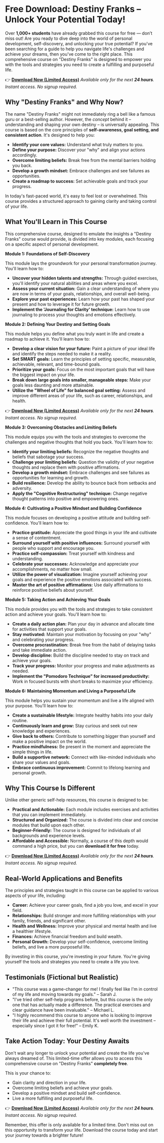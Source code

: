 # Free Download: Destiny Franks – Unlock Your Potential Today!

Over **1,000+ students** have already grabbed this course for free — don’t miss out! Are you ready to dive deep into the world of personal development, self-discovery, and unlocking your true potential? If you've been searching for a guide to help you navigate life's challenges and achieve your dreams, then you've come to the right place. This comprehensive course on "Destiny Franks" is designed to empower you with the tools and strategies you need to create a fulfilling and purposeful life.

👉 [**Download Now (Limited Access)**](https://udemywork.com/destiny-franks)
_Available only for the next **24 hours**. Instant access. No signup required._

## Why "Destiny Franks" and Why Now?

The name "Destiny Franks" might not immediately ring a bell like a famous guru or a best-selling author. However, the *concept* behind it – understanding and shaping your own destiny – is universally appealing. This course is based on the core principles of **self-awareness, goal setting, and consistent action**. It's designed to help you:

*   **Identify your core values:** Understand what truly matters to you.
*   **Define your purpose:** Discover your "why" and align your actions accordingly.
*   **Overcome limiting beliefs:** Break free from the mental barriers holding you back.
*   **Develop a growth mindset:** Embrace challenges and see failures as opportunities.
*   **Create a roadmap to success:** Set achievable goals and track your progress.

In today's fast-paced world, it's easy to feel lost or overwhelmed. This course provides a structured approach to gaining clarity and taking control of your life.

## What You'll Learn in This Course

This comprehensive course, designed to emulate the insights a "Destiny Franks" course would provide, is divided into key modules, each focusing on a specific aspect of personal development.

**Module 1: Foundations of Self-Discovery**

This module lays the groundwork for your personal transformation journey. You'll learn how to:

*   **Uncover your hidden talents and strengths:** Through guided exercises, you'll identify your natural abilities and areas where you excel.
*   **Assess your current situation:** Gain a clear understanding of where you are now in terms of your goals, relationships, and overall well-being.
*   **Explore your past experiences:** Learn how your past has shaped your present and how to leverage it for future growth.
*   **Implement the 'Journaling for Clarity' technique:** Learn how to use journaling to process your thoughts and emotions effectively.

**Module 2: Defining Your Destiny and Setting Goals**

This module helps you define what you truly want in life and create a roadmap to achieve it. You'll learn how to:

*   **Develop a clear vision for your future:** Paint a picture of your ideal life and identify the steps needed to make it a reality.
*   **Set SMART goals:** Learn the principles of setting specific, measurable, achievable, relevant, and time-bound goals.
*   **Prioritize your goals:** Focus on the most important goals that will have the biggest impact on your life.
*   **Break down large goals into smaller, manageable steps:** Make your goals less daunting and more attainable.
*   **Utilize the "Wheel of Life" for balanced goal setting:** Assess and improve different areas of your life, such as career, relationships, and health.

👉 [**Download Now (Limited Access)**](https://udemywork.com/destiny-franks)
_Available only for the next **24 hours**. Instant access. No signup required._

**Module 3: Overcoming Obstacles and Limiting Beliefs**

This module equips you with the tools and strategies to overcome the challenges and negative thoughts that hold you back. You'll learn how to:

*   **Identify your limiting beliefs:** Recognize the negative thoughts and beliefs that sabotage your success.
*   **Challenge your limiting beliefs:** Question the validity of your negative thoughts and replace them with positive affirmations.
*   **Develop a growth mindset:** Embrace challenges and see failures as opportunities for learning and growth.
*   **Build resilience:** Develop the ability to bounce back from setbacks and adversity.
*   **Apply the "Cognitive Restructuring" technique:** Change negative thought patterns into positive and empowering ones.

**Module 4: Cultivating a Positive Mindset and Building Confidence**

This module focuses on developing a positive attitude and building self-confidence. You'll learn how to:

*   **Practice gratitude:** Appreciate the good things in your life and cultivate a sense of contentment.
*   **Surround yourself with positive influences:** Surround yourself with people who support and encourage you.
*   **Practice self-compassion:** Treat yourself with kindness and understanding.
*   **Celebrate your successes:** Acknowledge and appreciate your accomplishments, no matter how small.
*   **Utilize the power of visualization:** Imagine yourself achieving your goals and experience the positive emotions associated with success.
*   **Master the art of positive affirmations:** Use daily affirmations to reinforce positive beliefs about yourself.

**Module 5: Taking Action and Achieving Your Goals**

This module provides you with the tools and strategies to take consistent action and achieve your goals. You'll learn how to:

*   **Create a daily action plan:** Plan your day in advance and allocate time for activities that support your goals.
*   **Stay motivated:** Maintain your motivation by focusing on your "why" and celebrating your progress.
*   **Overcome procrastination:** Break free from the habit of delaying tasks and take immediate action.
*   **Develop discipline:** Build the discipline needed to stay on track and achieve your goals.
*   **Track your progress:** Monitor your progress and make adjustments as needed.
*   **Implement the "Pomodoro Technique" for increased productivity:** Work in focused bursts with short breaks to maximize your efficiency.

**Module 6: Maintaining Momentum and Living a Purposeful Life**

This module helps you sustain your momentum and live a life aligned with your purpose. You'll learn how to:

*   **Create a sustainable lifestyle:** Integrate healthy habits into your daily routine.
*   **Continuously learn and grow:** Stay curious and seek out new knowledge and experiences.
*   **Give back to others:** Contribute to something bigger than yourself and make a positive impact on the world.
*   **Practice mindfulness:** Be present in the moment and appreciate the simple things in life.
*   **Build a supportive network:** Connect with like-minded individuals who share your values and goals.
*   **Embrace continuous improvement:** Commit to lifelong learning and personal growth.

## Why This Course Is Different

Unlike other generic self-help resources, this course is designed to be:

*   **Practical and Actionable:** Each module includes exercises and activities that you can implement immediately.
*   **Structured and Organized:** The course is divided into clear and concise modules that build upon each other.
*   **Beginner-Friendly:** The course is designed for individuals of all backgrounds and experience levels.
*   **Affordable and Accessible:** Normally, a course of this depth would command a high price, but you can **download it for free** today.

👉 [**Download Now (Limited Access)**](https://udemywork.com/destiny-franks)
_Available only for the next **24 hours**. Instant access. No signup required._

## Real-World Applications and Benefits

The principles and strategies taught in this course can be applied to various aspects of your life, including:

*   **Career:** Achieve your career goals, find a job you love, and excel in your field.
*   **Relationships:** Build stronger and more fulfilling relationships with your family, friends, and significant other.
*   **Health and Wellness:** Improve your physical and mental health and live a healthier lifestyle.
*   **Finances:** Achieve financial freedom and build wealth.
*   **Personal Growth:** Develop your self-confidence, overcome limiting beliefs, and live a more purposeful life.

By investing in this course, you're investing in your future. You're giving yourself the tools and strategies you need to create a life you love.

## Testimonials (Fictional but Realistic)

*   "This course was a game-changer for me! I finally feel like I'm in control of my life and moving towards my goals." – Sarah J.
*   "I've tried other self-help programs before, but this course is the only one that has actually made a difference. The practical exercises and clear guidance have been invaluable." – Michael L.
*   "I highly recommend this course to anyone who is looking to improve their life and achieve their full potential. It's well worth the investment – especially since I got it for free!" – Emily K.

## Take Action Today: Your Destiny Awaits

Don't wait any longer to unlock your potential and create the life you've always dreamed of. This limited-time offer allows you to access this comprehensive course on "Destiny Franks" **completely free**.

This is your chance to:

*   Gain clarity and direction in your life.
*   Overcome limiting beliefs and achieve your goals.
*   Develop a positive mindset and build self-confidence.
*   Live a more fulfilling and purposeful life.

👉 [**Download Now (Limited Access)**](https://udemywork.com/destiny-franks)
_Available only for the next **24 hours**. Instant access. No signup required._

Remember, this offer is only available for a limited time. Don't miss out on this opportunity to transform your life. Download the course today and start your journey towards a brighter future!
